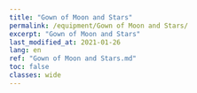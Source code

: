 ```yaml
---
title: "Gown of Moon and Stars"
permalink: /equipment/Gown of Moon and Stars/
excerpt: "Gown of Moon and Stars"
last_modified_at: 2021-01-26
lang: en
ref: "Gown of Moon and Stars.md"
toc: false
classes: wide
---
```



